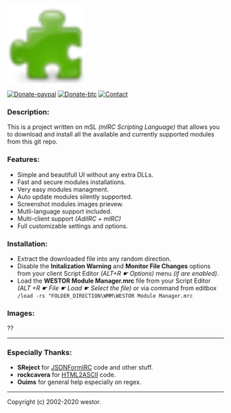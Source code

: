 ![](https://github.com/westor7/wmm/blob/master/images/wmm_180x180.png)

[![Donate-paypal](https://img.shields.io/badge/Donate-PayPal-yellow.svg)](https://paypal.me/westor)
[![Donate-btc](https://img.shields.io/badge/Donate-BTC-yellow.svg)](https://paypal.me/westor)
[![Contact](https://img.shields.io/badge/Contact-IRC-red.svg)](ircs://real.chatnet.gr:+6697/#msl)

### Description:

This is a project written on mSL *(mIRC Scripting Language)* that allows you to download and install all the available and currently supported modules from this git repo.

### Features:

- Simple and beautifull UI without any extra DLLs.
- Fast and secure modules installations.
- Very easy modules managment.
- Auto update modules silently supported.
- Screenshot modules images prievew.
- Mutli-language support included.
- Multi-client support *(AdiIRC + mIRC)*
- Full customizable settings and options.

### Installation:

- Extract the downloaded file into any random direction.
- Disable the **Initalization Warning** and **Monitor File Changes** options from your client Script Editor *(ALT+R ☛ Options)* menu *(if are enabled)*.
- Load the **WESTOR Module Manager.mrc** file from your Script Editor *(ALT +R ☛ File ☛ Load ☛ Select the file)* or via command from editbox ``/load -rs "FOLDER_DIRECTION\WMM\WESTOR Module Manager.mrc``

### Images:

??

------------

### Especially Thanks:

- **SReject** for [JSONFormIRC](https://github.com/SReject/JSON-For-Mirc "") code and other stuff.
- **rockcavera** for [HTML2ASCII](http://hawkee.com/snippet/17963 "") code.
- **Ouims** for general help especially on regex.

------------

Copyright (c) 2002-2020 westor.